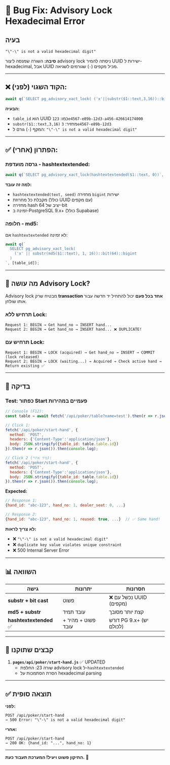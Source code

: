 # 🐛 Bug Fix: Advisory Lock Hexadecimal Error

## בעיה
```
"\"-\" is not a valid hexadecimal digit"
```

**סיבה:** השורה שמנסה ליצור advisory lock ניסתה להמיר UUID ישירות ל-hexadecimal, אבל UUID מכיל מקפים (`-`) שגורמים לשגיאה.

---

## ❌ הקוד השגוי (לפני):

```javascript
await q(`SELECT pg_advisory_xact_lock( ('x'||substr($1::text,3,16))::bit(64)::bigint )`, [table_id]);
```

**הבעיה:**
- `table_id` הוא UUID כמו: `123e4567-e89b-12d3-a456-426614174000`
- `substr($1::text,3,16)` מחזיר: `3e4567-e89b-12d3`
- המקף (`-`) גורם ל: `"\"-\" is not a valid hexadecimal digit"`

---

## ✅ הפתרון (אחרי):

### גרסה מועדפת - hashtextextended:
```javascript
await q(`SELECT pg_advisory_xact_lock(hashtextextended($1::text, 0))`, [table_id]);
```

**למה זה עובד:**
- `hashtextextended(text, seed)` מחזירה `bigint` ישירות
- מקבלת כל מחרוזת (כולל UUID עם מקפים)
- מחזירה hash יציב של 64-bit
- זמינה ב-PostgreSQL 9.x+ (כולל Supabase)

### חלופה - md5:
אם `hashtextextended` לא זמינה:
```javascript
await q(`
  SELECT pg_advisory_xact_lock(
    ('x' || substr(md5($1::text), 1, 16))::bit(64)::bigint
  )
`, [table_id]);
```

---

## 🎯 מה עושה Advisory Lock?

Advisory lock מבטיח שרק **transaction אחד בכל פעם** יכול להתחיל יד חדשה עבור אותו שולחן.

### תרחיש ללא Lock:
```
Request 1: BEGIN → Get hand_no → INSERT hand...
Request 2: BEGIN → Get hand_no → INSERT hand... ❌ DUPLICATE!
```

### תרחיש עם Lock:
```
Request 1: BEGIN → LOCK (acquired) → Get hand_no → INSERT → COMMIT (lock released)
Request 2: BEGIN → LOCK (waiting...) → Acquired → Check active hand → Return existing ✅
```

---

## 🧪 בדיקה

### Test: כפתור Start פעמיים במהירות

```javascript
// Console (F12):
const table = await fetch('/api/poker/table?name=test').then(r => r.json());

// Click 1:
fetch('/api/poker/start-hand', {
  method: 'POST',
  headers: {'Content-Type':'application/json'},
  body: JSON.stringify({table_id: table.table.id})
}).then(r => r.json()).then(console.log);

// Click 2 (מיד אחרי):
fetch('/api/poker/start-hand', {
  method: 'POST',
  headers: {'Content-Type':'application/json'},
  body: JSON.stringify({table_id: table.table.id})
}).then(r => r.json()).then(console.log);
```

**Expected:**
```javascript
// Response 1:
{hand_id: "abc-123", hand_no: 1, dealer_seat: 0, ...}

// Response 2:
{hand_id: "abc-123", hand_no: 1, reused: true, ...}  // ✅ Same hand!
```

**לא צריך לראות:**
- ❌ `"\"-\" is not a valid hexadecimal digit"`
- ❌ `duplicate key value violates unique constraint`
- ❌ 500 Internal Server Error

---

## 📊 השוואה

| גישה | יתרונות | חסרונות |
|------|---------|----------|
| **substr + bit cast** | פשוט | ❌ נכשל עם UUID (מקפים) |
| **md5 + substr** | עובד תמיד | קצת יותר מסובך |
| **hashtextextended** ✅ | פשוט + מהיר + עובד | דורש PG 9.x+ (יש לכולם) |

---

## 🔧 קבצים שתוקנו

1. **`pages/api/poker/start-hand.js`** ✅ UPDATED
   - שורה 23: החלפת advisory lock ל-`hashtextextended`
   - הסרת הסתמכות על hexadecimal parsing

---

## ✅ תוצאה סופית

**לפני:**
```
POST /api/poker/start-hand
→ 500 Error: "\"-\" is not a valid hexadecimal digit"
```

**אחרי:**
```
POST /api/poker/start-hand
→ 200 OK: {hand_id: "...", hand_no: 1}
```

---

**התיקון פשוט ויעיל! המערכת תעבוד כעת.** 🎉

